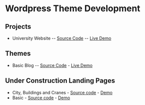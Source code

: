 # Wordpress Theme Development

## Projects
* University Website -- [Source Code](https://github.com/paulAlexSerban/University-Website-WP-Project) -- [Live Demo]()

## Themes
* Basic Blog -- [Source Code](https://github.com/paulAlexSerban/Basic-Blog-WP-THEME) - [Live Demo]()

## Under Construction Landing Pages
* City, Buildings and Cranes - [Source code](https://github.com/paulAlexSerban/WP-Under-Construction-City-Building-Cranes) - [Demo](https://paulalexserban.github.io/WP-Under-Construction-City-Building-Cranes/)
* Basic - [Source code](https://github.com/paulAlexSerban/WP-BASIC-underContruction) - [Demo](https://paulalexserban.github.io/WP-BASIC-underContruction/)
